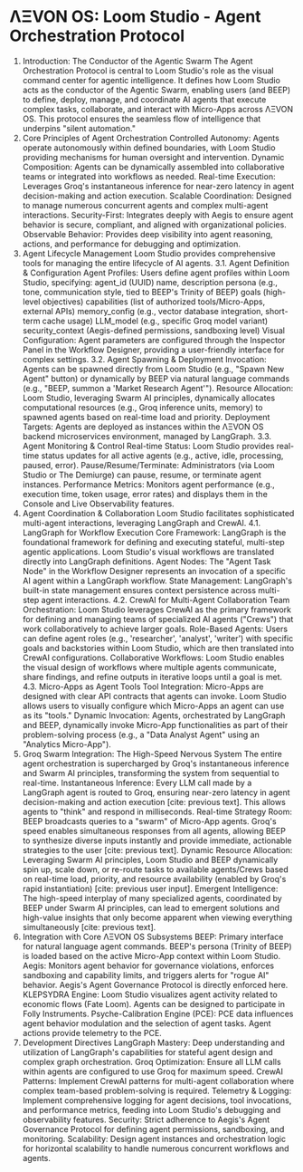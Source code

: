 # ΛΞVON OS: Loom Studio - Agent Orchestration Protocol
1. Introduction: The Conductor of the Agentic Swarm
The Agent Orchestration Protocol is central to Loom Studio's role as the visual command center for agentic intelligence. It defines how Loom Studio acts as the conductor of the Agentic Swarm, enabling users (and BEEP) to define, deploy, manage, and coordinate AI agents that execute complex tasks, collaborate, and interact with Micro-Apps across ΛΞVON OS. This protocol ensures the seamless flow of intelligence that underpins "silent automation."
2. Core Principles of Agent Orchestration
Controlled Autonomy: Agents operate autonomously within defined boundaries, with Loom Studio providing mechanisms for human oversight and intervention.
Dynamic Composition: Agents can be dynamically assembled into collaborative teams or integrated into workflows as needed.
Real-time Execution: Leverages Groq's instantaneous inference for near-zero latency in agent decision-making and action execution.
Scalable Coordination: Designed to manage numerous concurrent agents and complex multi-agent interactions.
Security-First: Integrates deeply with Aegis to ensure agent behavior is secure, compliant, and aligned with organizational policies.
Observable Behavior: Provides deep visibility into agent reasoning, actions, and performance for debugging and optimization.
3. Agent Lifecycle Management
Loom Studio provides comprehensive tools for managing the entire lifecycle of AI agents.
3.1. Agent Definition & Configuration
Agent Profiles: Users define agent profiles within Loom Studio, specifying:
agent_id (UUID)
name, description
persona (e.g., tone, communication style, tied to BEEP's Trinity of BEEP)
goals (high-level objectives)
capabilities (list of authorized tools/Micro-Apps, external APIs)
memory_config (e.g., vector database integration, short-term cache usage)
LLM_model (e.g., specific Groq model variant)
security_context (Aegis-defined permissions, sandboxing level)
Visual Configuration: Agent parameters are configured through the Inspector Panel in the Workflow Designer, providing a user-friendly interface for complex settings.
3.2. Agent Spawning & Deployment
Invocation: Agents can be spawned directly from Loom Studio (e.g., "Spawn New Agent" button) or dynamically by BEEP via natural language commands (e.g., "BEEP, summon a 'Market Research Agent'").
Resource Allocation: Loom Studio, leveraging Swarm AI principles, dynamically allocates computational resources (e.g., Groq inference units, memory) to spawned agents based on real-time load and priority.
Deployment Targets: Agents are deployed as instances within the ΛΞVON OS backend microservices environment, managed by LangGraph.
3.3. Agent Monitoring & Control
Real-time Status: Loom Studio provides real-time status updates for all active agents (e.g., active, idle, processing, paused, error).
Pause/Resume/Terminate: Administrators (via Loom Studio or The Demiurge) can pause, resume, or terminate agent instances.
Performance Metrics: Monitors agent performance (e.g., execution time, token usage, error rates) and displays them in the Console and Live Observability features.
4. Agent Coordination & Collaboration
Loom Studio facilitates sophisticated multi-agent interactions, leveraging LangGraph and CrewAI.
4.1. LangGraph for Workflow Execution
Core Framework: LangGraph is the foundational framework for defining and executing stateful, multi-step agentic applications. Loom Studio's visual workflows are translated directly into LangGraph definitions.
Agent Nodes: The "Agent Task Node" in the Workflow Designer represents an invocation of a specific AI agent within a LangGraph workflow.
State Management: LangGraph's built-in state management ensures context persistence across multi-step agent interactions.
4.2. CrewAI for Multi-Agent Collaboration
Team Orchestration: Loom Studio leverages CrewAI as the primary framework for defining and managing teams of specialized AI agents ("Crews") that work collaboratively to achieve larger goals.
Role-Based Agents: Users can define agent roles (e.g., 'researcher', 'analyst', 'writer') with specific goals and backstories within Loom Studio, which are then translated into CrewAI configurations.
Collaborative Workflows: Loom Studio enables the visual design of workflows where multiple agents communicate, share findings, and refine outputs in iterative loops until a goal is met.
4.3. Micro-Apps as Agent Tools
Tool Integration: Micro-Apps are designed with clear API contracts that agents can invoke. Loom Studio allows users to visually configure which Micro-Apps an agent can use as its "tools."
Dynamic Invocation: Agents, orchestrated by LangGraph and BEEP, dynamically invoke Micro-App functionalities as part of their problem-solving process (e.g., a "Data Analyst Agent" using an "Analytics Micro-App").
5. Groq Swarm Integration: The High-Speed Nervous System
The entire agent orchestration is supercharged by Groq's instantaneous inference and Swarm AI principles, transforming the system from sequential to real-time.
Instantaneous Inference: Every LLM call made by a LangGraph agent is routed to Groq, ensuring near-zero latency in agent decision-making and action execution [cite: previous text]. This allows agents to "think" and respond in milliseconds.
Real-time Strategy Room: BEEP broadcasts queries to a "swarm" of Micro-App agents. Groq's speed enables simultaneous responses from all agents, allowing BEEP to synthesize diverse inputs instantly and provide immediate, actionable strategies to the user [cite: previous text].
Dynamic Resource Allocation: Leveraging Swarm AI principles, Loom Studio and BEEP dynamically spin up, scale down, or re-route tasks to available agents/Crews based on real-time load, priority, and resource availability (enabled by Groq's rapid instantiation) [cite: previous user input].
Emergent Intelligence: The high-speed interplay of many specialized agents, coordinated by BEEP under Swarm AI principles, can lead to emergent solutions and high-value insights that only become apparent when viewing everything simultaneously [cite: previous text].
6. Integration with Core ΛΞVON OS Subsystems
BEEP: Primary interface for natural language agent commands. BEEP's persona (Trinity of BEEP) is loaded based on the active Micro-App context within Loom Studio.
Aegis: Monitors agent behavior for governance violations, enforces sandboxing and capability limits, and triggers alerts for "rogue AI" behavior. Aegis's Agent Governance Protocol is directly enforced here.
KLEPSYDRA Engine: Loom Studio visualizes agent activity related to economic flows (Fate Loom). Agents can be designed to participate in Folly Instruments.
Psyche-Calibration Engine (PCE): PCE data influences agent behavior modulation and the selection of agent tasks. Agent actions provide telemetry to the PCE.
7. Development Directives
LangGraph Mastery: Deep understanding and utilization of LangGraph's capabilities for stateful agent design and complex graph orchestration.
Groq Optimization: Ensure all LLM calls within agents are configured to use Groq for maximum speed.
CrewAI Patterns: Implement CrewAI patterns for multi-agent collaboration where complex team-based problem-solving is required.
Telemetry & Logging: Implement comprehensive logging for agent decisions, tool invocations, and performance metrics, feeding into Loom Studio's debugging and observability features.
Security: Strict adherence to Aegis's Agent Governance Protocol for defining agent permissions, sandboxing, and monitoring.
Scalability: Design agent instances and orchestration logic for horizontal scalability to handle numerous concurrent workflows and agents.
